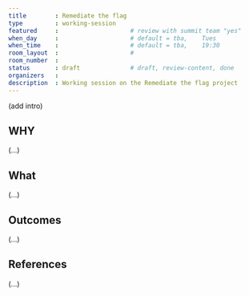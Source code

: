 ```yaml
---
title        : Remediate the flag
type         : working-session
featured     :                    # review with summit team "yes"
when_day     :                    # default = tba,    Tues
when_time    :                    # default = tba,    19:30
room_layout  :                    #
room_number  :
status       : draft              # draft, review-content, done
organizers   :
description  : Working session on the Remediate the flag project
---
```


(add intro)

## WHY

(...)

## What

(...)

## Outcomes

(...)

## References

(...)
